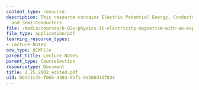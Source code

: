 ```yaml
---
content_type: resource
description: This resource contains Electric Potential Energy, Conductors, Isolators
  and Semi-Conductors.
file: /media/courses/8-02x-physics-ii-electricity-magnetism-with-an-experimental-focus-spring-2005/b6ac1c35f06ba38a91f18a508d15f834_2_25_2002_edited.pdf
file_type: application/pdf
learning_resource_types:
- Lecture Notes
ocw_type: OCWFile
parent_title: Lecture Notes
parent_type: CourseSection
resourcetype: Document
title: 2_25_2002_edited.pdf
uid: b6ac1c35-f06b-a38a-91f1-8a508d15f834
---
```

